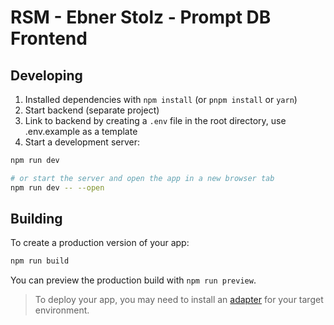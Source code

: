# RSM - Ebner Stolz - Prompt DB Frontend

## Developing

1. Installed dependencies with `npm install` (or `pnpm install` or `yarn`)
2. Start backend (separate project)
3. Link to backend by creating a `.env` file in the root directory, use .env.example as a template
4. Start a development server:

```bash
npm run dev

# or start the server and open the app in a new browser tab
npm run dev -- --open
```

## Building

To create a production version of your app:

```bash
npm run build
```

You can preview the production build with `npm run preview`.

> To deploy your app, you may need to install an [adapter](https://kit.svelte.dev/docs/adapters) for your target environment.
